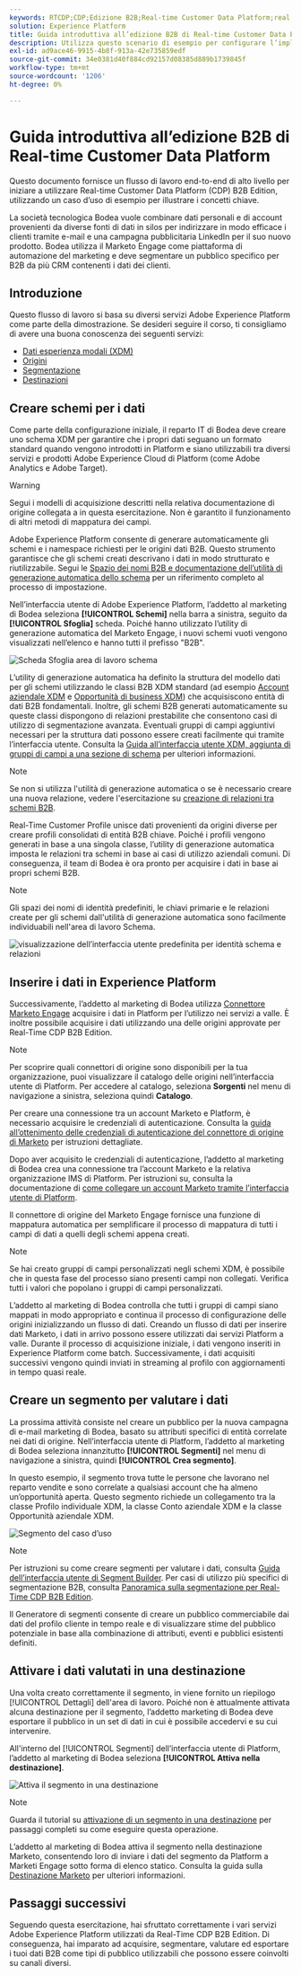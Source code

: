 ```yaml
---
keywords: RTCDP;CDP;Edizione B2B;Real-time Customer Data Platform;real time customer data platform;real time cdp;b2b;cdp
solution: Experience Platform
title: Guida introduttiva all’edizione B2B di Real-time Customer Data Platform
description: Utilizza questo scenario di esempio per configurare l’implementazione di Adobe Real-time Customer Data Platform B2B Edition.
exl-id: ad9ace46-9915-4b8f-913a-42e735859edf
source-git-commit: 34e0381d40f884cd92157d08385d889b1739845f
workflow-type: tm+mt
source-wordcount: '1206'
ht-degree: 0%

---
```


# Guida introduttiva all’edizione B2B di Real-time Customer Data Platform

Questo documento fornisce un flusso di lavoro end-to-end di alto livello per iniziare a utilizzare Real-time Customer Data Platform (CDP) B2B Edition, utilizzando un caso d’uso di esempio per illustrare i concetti chiave.

La società tecnologica Bodea vuole combinare dati personali e di account provenienti da diverse fonti di dati in silos per indirizzare in modo efficace i clienti tramite e-mail e una campagna pubblicitaria LinkedIn per il suo nuovo prodotto. Bodea utilizza il Marketo Engage come piattaforma di automazione del marketing e deve segmentare un pubblico specifico per B2B da più CRM contenenti i dati dei clienti.

## Introduzione

Questo flusso di lavoro si basa su diversi servizi Adobe Experience Platform come parte della dimostrazione. Se desideri seguire il corso, ti consigliamo di avere una buona conoscenza dei seguenti servizi:

- [Dati esperienza modali (XDM)](../xdm/home.md)
- [Origini](../sources/home.md)
- [Segmentazione](../segmentation/home.md)
- [Destinazioni](../destinations/home.md)

## Creare schemi per i dati

Come parte della configurazione iniziale, il reparto IT di Bodea deve creare uno schema XDM per garantire che i propri dati seguano un formato standard quando vengono introdotti in Platform e siano utilizzabili tra diversi servizi e prodotti Adobe Experience Cloud di Platform (come Adobe Analytics e Adobe Target).

>[!WARNING]
>
>Segui i modelli di acquisizione descritti nella relativa documentazione di origine collegata a in questa esercitazione. Non è garantito il funzionamento di altri metodi di mappatura dei campi.

Adobe Experience Platform consente di generare automaticamente gli schemi e i namespace richiesti per le origini dati B2B. Questo strumento garantisce che gli schemi creati descrivano i dati in modo strutturato e riutilizzabile. Segui le [Spazio dei nomi B2B e documentazione dell’utilità di generazione automatica dello schema](../sources/connectors/adobe-applications/marketo/marketo-namespaces.md) per un riferimento completo al processo di impostazione.

Nell’interfaccia utente di Adobe Experience Platform, l’addetto al marketing di Bodea seleziona **[!UICONTROL Schemi]** nella barra a sinistra, seguito da **[!UICONTROL Sfoglia]** scheda. Poiché hanno utilizzato l’utility di generazione automatica del Marketo Engage, i nuovi schemi vuoti vengono visualizzati nell’elenco e hanno tutti il prefisso &quot;B2B&quot;.

![Scheda Sfoglia area di lavoro schema](./assets/b2b-tutorial/empty-b2b-schemas.png)

L’utility di generazione automatica ha definito la struttura del modello dati per gli schemi utilizzando le classi B2B XDM standard (ad esempio [Account aziendale XDM](../xdm/classes/b2b/business-account.md) e [Opportunità di business XDM](../xdm/classes/b2b/business-opportunity.md)) che acquisiscono entità di dati B2B fondamentali. Inoltre, gli schemi B2B generati automaticamente su queste classi dispongono di relazioni prestabilite che consentono casi di utilizzo di segmentazione avanzata. Eventuali gruppi di campi aggiuntivi necessari per la struttura dati possono essere creati facilmente qui tramite l’interfaccia utente. Consulta la [Guida all’interfaccia utente XDM, aggiunta di gruppi di campi a una sezione di schema](../xdm/ui/resources/schemas.md#add-field-groups) per ulteriori informazioni.

>[!NOTE]
> 
>Se non si utilizza l&#39;utilità di generazione automatica o se è necessario creare una nuova relazione, vedere l&#39;esercitazione su [creazione di relazioni tra schemi B2B](../xdm/tutorials/relationship-b2b.md).

Real-Time Customer Profile unisce dati provenienti da origini diverse per creare profili consolidati di entità B2B chiave. Poiché i profili vengono generati in base a una singola classe, l’utility di generazione automatica imposta le relazioni tra schemi in base ai casi di utilizzo aziendali comuni. Di conseguenza, il team di Bodea è ora pronto per acquisire i dati in base ai propri schemi B2B.

>[!NOTE]
> 
>Gli spazi dei nomi di identità predefiniti, le chiavi primarie e le relazioni create per gli schemi dall&#39;utilità di generazione automatica sono facilmente individuabili nell&#39;area di lavoro Schema.
>
>![visualizzazione dell’interfaccia utente predefinita per identità schema e relazioni](./assets/b2b-tutorial/schema-identity-relationship.png)

## Inserire i dati in Experience Platform

Successivamente, l’addetto al marketing di Bodea utilizza [Connettore Marketo Engage](../sources/connectors/adobe-applications/marketo/marketo.md) acquisire i dati in Platform per l’utilizzo nei servizi a valle. È inoltre possibile acquisire i dati utilizzando una delle origini approvate per Real-Time CDP B2B Edition.

>[!NOTE]
> 
>Per scoprire quali connettori di origine sono disponibili per la tua organizzazione, puoi visualizzare il catalogo delle origini nell’interfaccia utente di Platform. Per accedere al catalogo, seleziona **Sorgenti** nel menu di navigazione a sinistra, seleziona quindi **Catalogo**.

Per creare una connessione tra un account Marketo e Platform, è necessario acquisire le credenziali di autenticazione. Consulta la [guida all’ottenimento delle credenziali di autenticazione del connettore di origine di Marketo](../sources/connectors/adobe-applications/marketo/marketo-auth.md) per istruzioni dettagliate.

Dopo aver acquisito le credenziali di autenticazione, l’addetto al marketing di Bodea crea una connessione tra l’account Marketo e la relativa organizzazione IMS di Platform. Per istruzioni su, consulta la documentazione di [come collegare un account Marketo tramite l’interfaccia utente di Platform](../sources/tutorials/ui/create/adobe-applications/marketo.md).

Il connettore di origine del Marketo Engage fornisce una funzione di mappatura automatica per semplificare il processo di mappatura di tutti i campi di dati a quelli degli schemi appena creati.

>[!NOTE]
> 
>Se hai creato gruppi di campi personalizzati negli schemi XDM, è possibile che in questa fase del processo siano presenti campi non collegati. Verifica tutti i valori che popolano i gruppi di campi personalizzati.

L’addetto al marketing di Bodea controlla che tutti i gruppi di campi siano mappati in modo appropriato e continua il processo di configurazione delle origini inizializzando un flusso di dati. Creando un flusso di dati per inserire dati Marketo, i dati in arrivo possono essere utilizzati dai servizi Platform a valle. Durante il processo di acquisizione iniziale, i dati vengono inseriti in Experience Platform come batch. Successivamente, i dati acquisiti successivi vengono quindi inviati in streaming al profilo con aggiornamenti in tempo quasi reale.

## Creare un segmento per valutare i dati

La prossima attività consiste nel creare un pubblico per la nuova campagna di e-mail marketing di Bodea, basato su attributi specifici di entità correlate nei dati di origine. Nell’interfaccia utente di Platform, l’addetto al marketing di Bodea seleziona innanzitutto **[!UICONTROL Segmenti]** nel menu di navigazione a sinistra, quindi **[!UICONTROL Crea segmento]**.

In questo esempio, il segmento trova tutte le persone che lavorano nel reparto vendite e sono correlate a qualsiasi account che ha almeno un’opportunità aperta. Questo segmento richiede un collegamento tra la classe Profilo individuale XDM, la classe Conto aziendale XDM e la classe Opportunità aziendale XDM.

![Segmento del caso d’uso](./assets/b2b-tutorial/use-case-segment.png)

>[!NOTE]
> 
>Per istruzioni su come creare segmenti per valutare i dati, consulta [Guida dell’interfaccia utente di Segment Builder](../segmentation/ui/segment-builder.md). Per casi di utilizzo più specifici di segmentazione B2B, consulta [Panoramica sulla segmentazione per Real-Time CDP B2B Edition](./segmentation/b2b.md).

Il Generatore di segmenti consente di creare un pubblico commerciabile dai dati del profilo cliente in tempo reale e di visualizzare stime del pubblico potenziale in base alla combinazione di attributi, eventi e pubblici esistenti definiti.

## Attivare i dati valutati in una destinazione

Una volta creato correttamente il segmento, in viene fornito un riepilogo [!UICONTROL Dettagli] dell&#39;area di lavoro. Poiché non è attualmente attivata alcuna destinazione per il segmento, l’addetto marketing di Bodea deve esportare il pubblico in un set di dati in cui è possibile accedervi e su cui intervenire.

All&#39;interno del [!UICONTROL Segmenti] dell’interfaccia utente di Platform, l’addetto al marketing di Bodea seleziona **[!UICONTROL Attiva nella destinazione]**.

![Attiva il segmento in una destinazione](./assets/b2b-tutorial/activate-to-destination.png)

>[!NOTE]
> 
>Guarda il tutorial su [attivazione di un segmento in una destinazione](https://experienceleague.adobe.com/docs/marketo/using/product-docs/core-marketo-concepts/smart-lists-and-static-lists/static-lists/push-an-adobe-experience-cloud-segment-to-a-marketo-static-list.html) per passaggi completi su come eseguire questa operazione.

L’addetto al marketing di Bodea attiva il segmento nella destinazione Marketo, consentendo loro di inviare i dati del segmento da Platform a Marketi Engage sotto forma di elenco statico. Consulta la guida sulla [Destinazione Marketo](https://experienceleague.adobe.com/docs/experience-platform/destinations/catalog/adobe/marketo-engage.html) per ulteriori informazioni.

## Passaggi successivi

Seguendo questa esercitazione, hai sfruttato correttamente i vari servizi Adobe Experience Platform utilizzati da Real-Time CDP B2B Edition. Di conseguenza, hai imparato ad acquisire, segmentare, valutare ed esportare i tuoi dati B2B come tipi di pubblico utilizzabili che possono essere coinvolti su canali diversi.
